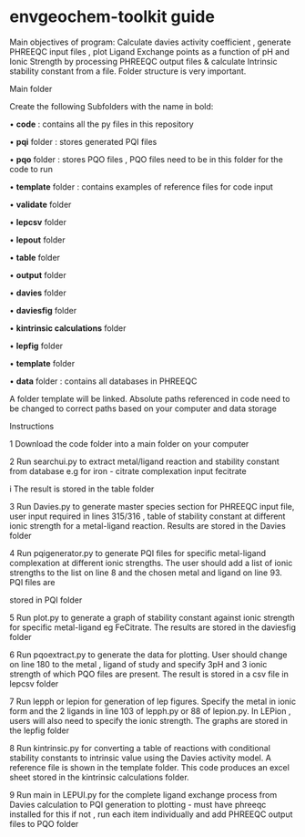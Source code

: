 # envgeochem-toolkit guide

Main objectives of program: Calculate davies activity coefficient , generate PHREEQC input files , plot Ligand Exchange points as a function of pH and Ionic Strength by processing PHREEQC output files & calculate Intrinsic stability constant from a file. Folder structure is very important.

Main folder

Create the following Subfolders with the name in bold:

• **code** : contains all the py files in this repository

• **pqi** folder : stores generated PQI files

• **pqo** folder : stores PQO files , PQO files need to be in this folder for the code to run

• **template** folder : contains examples of reference files for code input

• **validate** folder

• **lepcsv** folder

• **lepout** folder

• **table** folder 

• **output** folder 

• **davies** folder 

• **daviesfig** folder 

• **kintrinsic calculations** folder 

• **lepfig** folder 

• **template** folder 

• **data** folder : contains all databases in PHREEQC



A folder template will be linked. Absolute paths referenced in code need to be changed to correct paths based on your computer and data storage

Instructions

1 Download the code folder into a main folder on your computer

2 Run searchui.py to extract metal/ligand reaction and stability constant from database e.g for iron - citrate complexation input fecitrate

i The result is stored in the table folder

3 Run Davies.py to generate master species section for PHREEQC input file, user input required in lines 315/316 , table of stability constant at different ionic strength for a metal-ligand reaction. Results are stored in the Davies folder

4 Run pqigenerator.py to generate PQI files for specific metal-ligand complexation at different ionic strengths. The user should add a list of ionic strengths to the list on line 8 and the chosen metal and ligand on line 93. PQI files are

stored in PQI folder

5 Run plot.py to generate a graph of stability constant against ionic strength for specific metal-ligand eg FeCitrate. The results are stored in the daviesfig folder

6 Run pqoextract.py to generate the data for plotting. User should change on line 180 to the metal , ligand of study and specify 3pH and 3 ionic strength of which PQO files are present. The result is stored in a csv file in lepcsv folder

7 Run lepph or lepion for generation of lep figures. Specify the metal in ionic form and the 2 ligands in line 103 of lepph.py or 88 of lepion.py. In LEPion , users will also need to specify the ionic strength. The graphs are stored in the lepfig folder

8 Run kintrinsic.py for converting a table of reactions with conditional stability constants to intrinsic value using the Davies activity model. A reference file is shown in the template folder. This code produces an excel sheet stored in the kintrinsic calculations folder.

9 Run main in LEPUI.py for the complete ligand exchange process from Davies calculation to PQI generation to plotting - must have phreeqc installed for this if not , run each item individually and add PHREEQC output files to PQO folder
